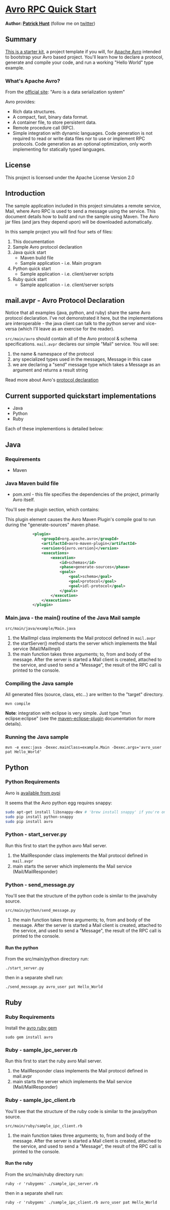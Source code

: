 # [Avro RPC Quick Start](http://github.com/phunt/avro-rpc-quickstart)

**Author: [Patrick Hunt](http://people.apache.org/~phunt/)** (follow me on [twitter](http://twitter.com/phunt))

## Summary

[This is a starter kit](http://github.com/phunt/avro-rpc-quickstart), a project template if you will, for [Apache Avro](http://avro.apache.org/) intended to bootstrap your Avro based project. You'll learn how to declare a protocol, generate and compile your code, and run a working "Hello World" type example.

### What's Apache Avro?

From the [official site](http://avro.apache.org/): "Avro is a data serialization system"

Avro provides:

* Rich data structures.
* A compact, fast, binary data format.
* A container file, to store persistent data.
* Remote procedure call (RPC).
* Simple integration with dynamic languages. Code generation is not required to read or write data files nor to use or implement RPC protocols. Code generation as an optional optimization, only worth implementing for statically typed languages.

## License

This project is licensed under the Apache License Version 2.0

## Introduction

The sample application included in this project simulates a remote service, Mail, where Avro RPC is used to send a message using the service. This document details how to build and run the sample using Maven. The Avro jar files (and jars they depend upon) will be downloaded automatically.

In this sample project you will find four sets of files:

1. This documentation
1. Sample Avro protocol declaration
1. Java quick start
    * Maven build file
    * Sample application - i.e. Main program
1. Python quick start
    * Sample application - i.e. client/server scripts
1. Ruby quick start
    * Sample application - i.e. client/server scripts

## mail.avpr - Avro Protocol Declaration

Notice that all examples (java, python, and ruby) share the same Avro protocol declaration. I've not demonstrated it here, but the implementations are interoperable - the java client can talk to the python server and vice-versa (which I'll leave as an exercise for the reader).

`src/main/avro` should contain all of the Avro protocol & schema specifications. `mail.avpr` declares our simple "Mail" service. You will see:

1. the name & namespace of the protocol
1. any specialized types used in the messages, Message in this case
1. we are declaring a "send" message type which takes a Message as an argument and returns a result string

Read more about Avro's [protocol declaration](http://avro.apache.org/docs/current/spec.html#Protocol+Declaration)

## Current supported quickstart implementations

* Java
* Python
* Ruby

Each of these implementions is detailed below:

## Java

### Requirements

* Maven

### Java Maven build file

* pom.xml - this file specifies the dependencies of the project, primarily Avro itself.

You'll see the plugin section, which contains:

This plugin element causes the Avro Maven Plugin's compile goal to run during the "generate-sources" maven phase.

```xml
            <plugin>
                <groupId>org.apache.avro</groupId>
                <artifactId>avro-maven-plugin</artifactId>
                <version>${avro.version}</version>
                <executions>
                    <execution>
                        <id>schemas</id>
                        <phase>generate-sources</phase>
                        <goals>
                            <goal>schema</goal>
                            <goal>protocol</goal>
                            <goal>idl-protocol</goal>
                        </goals>
                    </execution>
                </executions>
            </plugin>
```

### Main.java - the main() routine of the Java Mail sample

`src/main/java/example/Main.java`

1. the MailImpl class implements the Mail protocol defined in `mail.avpr`
1. the startServer() method starts the server which implements the Mail service (Mail/MailImpl)
1. the main function takes three arguments; to, from and body of the message. After the server is started a Mail client is created, attached to the service, and used to send a "Message", the result of the RPC call is printed to the console.

### Compiling the Java sample

All generated files (source, class, etc...) are written to the "target" directory.

`mvn compile`

**Note**: integration with eclipse is very simple. Just type "mvn eclipse:eclipse" (see the [maven-eclipse-plugin](http://maven.apache.org/plugins/maven-eclipse-plugin/) documentation for more details).

### Running the Java sample

`mvn -e exec:java -Dexec.mainClass=example.Main -Dexec.args='avro_user pat Hello_World'`

## Python

### Python Requirements

Avro is [available from pypi](http://pypi.python.org/pypi/avro)

It seems that the Avro python egg requires snappy:

```bash
sudo apt-get install libsnappy-dev # 'brew install snappy' if you're on Mac
sudo pip install python-snappy
sudo pip install avro
```

### Python - start_server.py

Run this first to start the python avro Mail server.

1. the MailResponder class implements the Mail protocol defined in `mail.avpr`
1. main starts the server which implements the Mail service (Mail/MailResponder)

### Python - send_message.py

You'll see that the structure of the python code is similar to the java/ruby source.

`src/main/python/send_message.py`

1. the main function takes three arguments; to, from and body of the message. After the server is started a Mail client is created, attached to the service, and used to send a "Message", the result of the RPC call is printed to the console.

#### Run the python

From the src/main/python directory run:

`./start_server.py`

then in a separate shell run:

`./send_message.py avro_user pat Hello_World`

## Ruby

### Ruby Requirements

Install the [avro ruby gem](http://rubygems.org/gems/avro)

`sudo gem install avro`

### Ruby - sample_ipc_server.rb

Run this first to start the ruby avro Mail server.

1. the MailResponder class implements the Mail protocol defined in mail.avpr
1. main starts the server which implements the Mail service (Mail/MailResponder)

### Ruby - sample_ipc_client.rb

You'll see that the structure of the ruby code is similar to the java/python source.

`src/main/ruby/sample_ipc_client.rb`

1. the main function takes three arguments; to, from and body of the message. After the server is started a Mail client is created, attached to the service, and used to send a "Message", the result of the RPC call is printed to the console.

#### Run the ruby

From the src/main/ruby directory run:

`ruby -r 'rubygems' ./sample_ipc_server.rb`

then in a separate shell run:

`ruby -r 'rubygems' ./sample_ipc_client.rb avro_user pat Hello_World`
